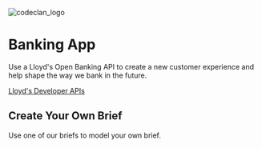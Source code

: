![codeclan_logo](https://user-images.githubusercontent.com/11422619/54070681-ca4c5200-425a-11e9-8cf8-cd6a191bc3cd.png)

# Banking App

Use a Lloyd's Open Banking API to create a new customer experience and help shape the way we bank in the future.

[Lloyd's Developer APIs](https://developer.lloydsbank.com/our-apis)


## Create Your Own Brief

Use one of our briefs to model your own brief.
